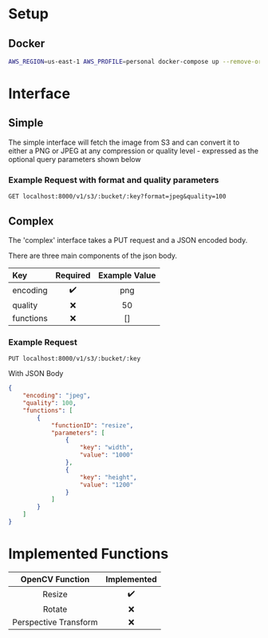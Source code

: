 # Setup

## Docker
```sh
AWS_REGION=us-east-1 AWS_PROFILE=personal docker-compose up --remove-orphans --build
```

# Interface

## Simple

The simple interface will fetch the image from S3 and can convert it to either
a PNG or JPEG at any compression or quality level - expressed as the optional query parameters shown below

### Example Request with format and quality parameters
```http
GET localhost:8000/v1/s3/:bucket/:key?format=jpeg&quality=100
```

## Complex
The 'complex' interface takes a PUT request and a JSON encoded body.

There are three main components of the json body.

<center>

| Key           | Required           | Example Value  |
| :------------- |:-------------:| :-----:|
| encoding      | :heavy_check_mark: | png |
| quality      | :x: | 50 |
| functions | :x: | [] |

</center>

### Example Request

```http
PUT localhost:8000/v1/s3/:bucket/:key
```

With JSON Body
```json
{
    "encoding": "jpeg",
    "quality": 100,
    "functions": [
        {
            "functionID": "resize",
            "parameters": [
                {
                    "key": "width",
                    "value": "1000"
                },
                {
                    "key": "height",
                    "value": "1200"
                }
            ]
        }
    ]
}
```

# Implemented Functions
<center>

| OpenCV Function           | Implemented  |
| :-------------: | :-------------: |
| Resize      | :heavy_check_mark: |
| Rotate      | :x: |
| Perspective Transform | :x: |

</center>
